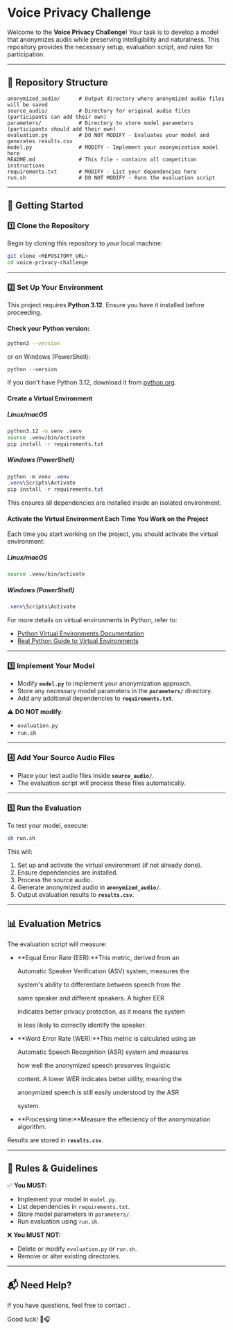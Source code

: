 # **Voice Privacy Challenge**

Welcome to the **Voice Privacy Challenge**! Your task is to develop a model that anonymizes audio while preserving intelligibility and naturalness. This repository provides the necessary setup, evaluation script, and rules for participation.

---

## **📂 Repository Structure**

```
anonymized_audio/      # Output directory where anonymized audio files will be saved
source_audio/          # Directory for original audio files (participants can add their own)
parameters/            # Directory to store model parameters (participants should add their own)
evaluation.py          # DO NOT MODIFY - Evaluates your model and generates results.csv
model.py               # MODIFY - Implement your anonymization model here
README.md              # This file - contains all competition instructions
requirements.txt       # MODIFY - List your dependencies here
run.sh                 # DO NOT MODIFY - Runs the evaluation script
```

---

## **🚀 Getting Started**

### **1️⃣ Clone the Repository**

Begin by cloning this repository to your local machine:

```sh
git clone <REPOSITORY_URL>
cd voice-privacy-challenge
```

---

### **2️⃣ Set Up Your Environment**

This project requires **Python 3.12**. Ensure you have it installed before proceeding.

#### **Check your Python version:**

```sh
python3 --version
```

or on Windows (PowerShell):

```powershell
python --version
```

If you don't have Python 3.12, download it from [python.org](https://www.python.org/downloads/).

#### **Create a Virtual Environment**

##### **Linux/macOS**

```sh
python3.12 -m venv .venv
source .venv/bin/activate
pip install -r requirements.txt
```

##### **Windows (PowerShell)**

```powershell
python -m venv .venv
.venv\Scripts\Activate
pip install -r requirements.txt
```

This ensures all dependencies are installed inside an isolated environment.

#### **Activate the Virtual Environment Each Time You Work on the Project**

Each time you start working on the project, you should activate the virtual environment:

##### **Linux/macOS**
```sh
source .venv/bin/activate
```

##### **Windows (PowerShell)**
```powershell
.venv\Scripts\Activate
```

For more details on virtual environments in Python, refer to:
- [Python Virtual Environments Documentation](https://docs.python.org/3/tutorial/venv.html)
- [Real Python Guide to Virtual Environments](https://realpython.com/python-virtual-environments-a-primer/)

---

### **3️⃣ Implement Your Model**

- Modify **`model.py`** to implement your anonymization approach.
- Store any necessary model parameters in the **`parameters/`** directory.
- Add any additional dependencies to **`requirements.txt`**.

⚠️ **DO NOT modify**:

- `evaluation.py`
- `run.sh`

---

### **4️⃣ Add Your Source Audio Files**

- Place your test audio files inside **`source_audio/`**.
- The evaluation script will process these files automatically.

---

### **5️⃣ Run the Evaluation**

To test your model, execute:

```sh
sh run.sh
```

This will:

1. Set up and activate the virtual environment (if not already done).
2. Ensure dependencies are installed.
3. Process the source audio.
4. Generate anonymized audio in **`anonymized_audio/`**.
5. Output evaluation results to **`results.csv`**.

---

## **📊 Evaluation Metrics**

The evaluation script will measure:

- **Equal Error Rate (EER):**This metric, derived from an

  Automatic Speaker Verification (ASV) system, measures the

  system's ability to differentiate between speech from the

  same speaker and different speakers. A higher EER

  indicates better privacy protection, as it means the system

  is less likely to correctly identify the speaker.
- **Word Error Rate (WER):**This metric is calculated using an

  Automatic Speech Recognition (ASR) system and measures

  how well the anonymized speech preserves linguistic

  content. A lower WER indicates better utility, meaning the

  anonymized speech is still easily understood by the ASR

  system.
- **Processing time:**Measure the effeciency of the anonymization algorithm.

Results are stored in **`results.csv`**.

---

## **📜 Rules & Guidelines**

✅ **You MUST:**

- Implement your model in `model.py`.
- List dependencies in `requirements.txt`.
- Store model parameters in `parameters/`.
- Run evaluation using `run.sh`.

❌ **You MUST NOT:**

- Delete or modify `evaluation.py` or `run.sh`.
- Remove or alter existing directories.

---

## **📬 Need Help?**

If you have questions, feel free to contact <Contact>.

Good luck! 🚀🎧